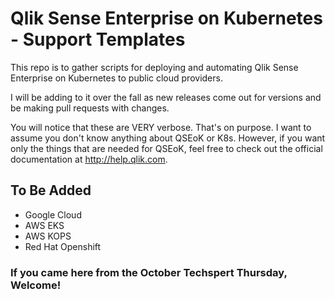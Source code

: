 # Qlik Sense Enterprise on Kubernetes - Support Templates
This repo is to gather scripts for deploying and automating Qlik Sense Enterprise on Kubernetes to public cloud providers. 

I will be adding to it over the fall as new releases come out for versions and be making pull requests with changes. 

You will notice that these are VERY verbose. That's on purpose. I want to assume you don't know anything about QSEoK or K8s. However, if you want only the things that are needed for QSEoK, feel free to check out the official documentation at http://help.qlik.com. 

## To Be Added

* Google Cloud
* AWS EKS
* AWS KOPS
* Red Hat Openshift

### If you came here from the October Techspert Thursday, Welcome! 
